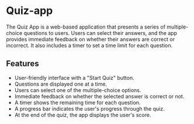 # Quiz-app
The Quiz App is a web-based application that presents a series of multiple-choice questions to users. Users can select their answers, and the app provides immediate feedback on whether their answers are correct or incorrect. It also includes a timer to set a time limit for each question.

## Features 
<ul>
  <li>User-friendly interface with a "Start Quiz" button.</li>
  <li>Questions are displayed one at a time.</li>
  <li>Users can select one of the multiple-choice options.</li>
  <li>Immediate feedback on whether the selected answer is correct or not.</li>
  <li>A timer shows the remaining time for each question.</li>
  <li>A progress bar indicates the user's progress through the quiz.</li>
  <li>At the end of the quiz, the app displays the user's score.</li>
</ul>
